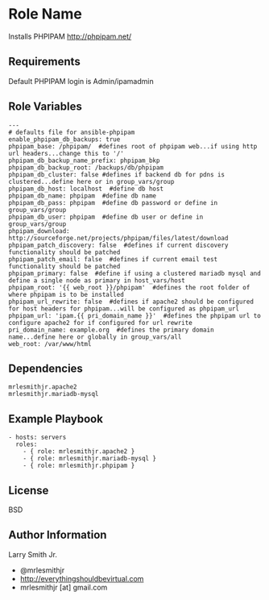 Role Name
=========

Installs PHPIPAM http://phpipam.net/

Requirements
------------

Default PHPIPAM login is Admin/ipamadmin

Role Variables
--------------

````
---
# defaults file for ansible-phpipam
enable_phpipam_db_backups: true
phpipam_base: /phpipam/  #defines root of phpipam web...if using http url headers...change this to '/'
phpipam_db_backup_name_prefix: phpipam_bkp
phpipam_db_backup_root: /backups/db/phpipam
phpipam_db_cluster: false #defines if backend db for pdns is clustered...define here or in group_vars/group
phpipam_db_host: localhost  #define db host
phpipam_db_name: phpipam  #define db name
phpipam_db_pass: phpipam  #define db password or define in group_vars/group
phpipam_db_user: phpipam  #define db user or define in group_vars/group
phpipam_download: http://sourceforge.net/projects/phpipam/files/latest/download
phpipam_patch_discovery: false  #defines if current discovery functionality should be patched
phpipam_patch_email: false  #defines if current email test functionality should be patched
phpipam_primary: false  #define if using a clustered mariadb mysql and define a single node as primary in host_vars/host
phpipam_root: '{{ web_root }}/phpipam'  #defines the root folder of where phpipam is to be installed
phpipam_url_rewrite: false  #defines if apache2 should be configured for host headers for phpipam...will be configured as phpipam_url
phpipam_url: 'ipam.{{ pri_domain_name }}'  #defines the phpipam url to configure apache2 for if configured for url rewrite
pri_domain_name: example.org  #defines the primary domain name...define here or globally in group_vars/all
web_root: /var/www/html
````

Dependencies
------------
````
mrlesmithjr.apache2
mrlesmithjr.mariadb-mysql
````

Example Playbook
----------------

    - hosts: servers
      roles:
        - { role: mrlesmithjr.apache2 }
        - { role: mrlesmithjr.mariadb-mysql }
        - { role: mrlesmithjr.phpipam }

License
-------

BSD

Author Information
------------------

Larry Smith Jr.
- @mrlesmithjr
- http://everythingshouldbevirtual.com
- mrlesmithjr [at] gmail.com
